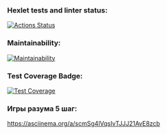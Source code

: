 ### Hexlet tests and linter status:
[![Actions Status](https://github.com/ki11ean/java-project-61/actions/workflows/hexlet-check.yml/badge.svg)](https://github.com/ki11ean/java-project-61/actions)

### Maintainability:
[![Maintainability](https://api.codeclimate.com/v1/badges/1a17bfb302b145567f2a/maintainability)](https://codeclimate.com/github/ki11ean/java-project-61/maintainability)

### Test Coverage Badge:
[![Test Coverage](https://api.codeclimate.com/v1/badges/1a17bfb302b145567f2a/test_coverage)](https://codeclimate.com/github/ki11ean/java-project-61/test_coverage)


### Игры разума 5 шаг: 
https://asciinema.org/a/scmSg4lVqsIvTJJJ21AvE8zcb
